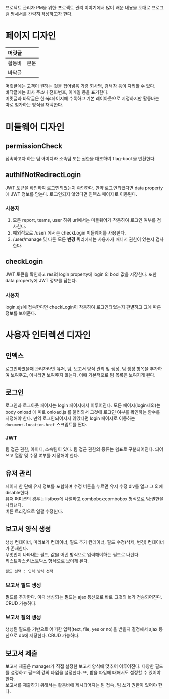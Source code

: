 프로젝트 관리자 PM을 위한 프로젝트 관리 이야기에서 많이 배운 내용을 토대로 프로그램 명세서를 간략히 작성하고자 한다.

# 페이지 디자인
|머릿글||
|---|---|
|활동바|본문|
|바닥글|

머릿글에는 고객이 원하는 것을 집어넣음 가령 회사명, 검색창 등이 자리할 수 있다.  
바닥글에는 회사 주소나 전화번호, 이메일 등을 표기한다.  
머릿글과 바닥글은 한 ejs페이지에 수록하고 기본 레이아웃으로 지정하지만 활동바는 따로 첨가하는 방식을 채택한다.

# 미들웨어 디자인
## permissionCheck
접속하고자 하는 팀 아이디와 소속팀 또는 권한을 대조하여 flag-bool 을 반환한다.

## authIfNotRedirectLogin
JWT 토큰을 확인하여 로그인되었는지 확인한다. 만약 로그인되었다면 data property에 JWT 정보를 담는다. 로그인되지 않았다면 인덱스 페이지로 이동된다.

### 사용처
1. 모든 report, teams, user 하위 url에서는 미들웨어가 작동하여 로그인 여부를 검사한다.
2. 예외적으로 /user/ 에서는 checkLogin 미들웨어를 사용한다.
3. /user/manage 및 다른 모든 **변경** 쿼리에서는 사용자가 매니저 권한이 있는지 검사한다.

## checkLogin
JWT 토큰을 확인하고 res의 login property에 login 의 bool 값을 저장한다. 또한 data property에 JWT 정보를 담는다.

### 사용처
login.ejs에 접속한다면 checkLogin이 작동하여 로그인되었는지 판별하고 그에 따른 정보를 보여준다.

# 사용자 인터렉션 디자인
## 인덱스
로그인하였을때 관리자라면 유저, 팀, 보고서 양식 관리 및 생성, 팀 생성 항목을 추가하여 보여주고, 아니라면 보여주지 않는다.  이떄 기본적으로 팀 목록은 보여지게 된다.

## 로그인
로그인과 로그아웃 페이지는 login 페이지에서 이루어진다. 모든 페이지(login제외)는 body onload 에 따로 onload.js 를 불러와서 그것에 로그인 여부를 확인하는 함수를 지정해야 한다. 만약 로그인되어지지 않았다면 login 페이지로 이동하는 ``` document.location.href ``` 스크립트를 짠다.  
### JWT
팀 접근 권한, 아이디, 소속팀이 있다. 팀 접근 권한의 종류는 쉼표로 구분되어진다. 띄어쓰고 열람 및 수정 여부를 지정해야 한다.
## 유저 관리
페이지 한 단에 유저 정보를 포함하며 수정 버튼을 누르면 유저 수정 div를 열고 그 외에 disable한다.  
유저 퍼미션의 경우는 listbox에 나열하고 combobox:combobox 형식으로 팀:권한을 나타낸다.  
버튼 트리깅으로 일괄 수정한다.  

## 보고서 양식 생성
생성 컨테이너, 미리보기 컨테이너, 필드 추가 컨테이너, 필드 수정(삭제, 변경) 컨테이너가 존재한다.  
무엇인지 나타내는 필드, 값을 어떤 방식으로 입력해야하는 필드로 나뉜다.  
리스트박스:리스트박스 형식으로 보이게 된다.
```
필드 선택 : 입력 방식 선택
```
### 보고서 필드 생성
필드를 추가한다. 이때 생성되는 필드는 ajax 통신으로 바로 그것의 id가 전송되어진다. CRUD 가능하다.

### 보고서 질의 생성
생성된 필드를 기반으로 어떠한 입력(text, file, yes or no)을 받을지 결정해서 ajax 통신으로 db에 저장한다. CRUD 가능하다.

## 보고서 제출
보고서 제출은 manager가 직접 설정한 보고서 양식에 맞추어 이루어진다. 다양한 필드를 설정하고 필드의 값의 타입을 설정한다. 또, 받을 파일에 대해서도 설정할 수 있어야 한다.  
보고서를 제출하기 위해서는 활동바에 제시되어지는 팀 접속, 팀 쓰기 권한이 있어야 한다.